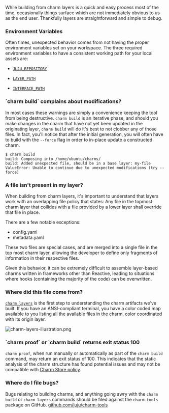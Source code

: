 While building from charm layers is a quick and easy process most of the time, occasionally things surface which are not immediately obvious to us as the end user. Thankfully layers are straightforward and simple to debug.

<h3 id="heading--environment-variables">Environment Variables</h3>

Often times, unexpected behavior comes from not having the proper environment variables set on your workspace. The three required environment variables to have a consistent working path for your local assets are:

-   [`JUJU_REPOSITORY`](/t/juju-environment-variables/1162#juju_repository)

-   [`LAYER_PATH`](/t/writing-a-layer-by-example/1120#heading--prepare-your-workspace)

-   [`INTERFACE_PATH`](/t/writing-a-layer-by-example/1120#heading--prepare-your-workspace)

<h3 id="heading--charm-build-complains-about-modifications">`charm build` complains about modifications?</h3>

In most cases these warnings are simply a convenience keeping the tool from being destructive. `charm build` is an iterative phase, and should you make changes in the charm that have not yet been updated in the originating layer, `charm build` will do it's best to not clobber any of those files. In fact, you'll notice that after the initial generation, you will often have to build with the `--force` flag in order to in-place update a constructed charm.

    $ charm build
    build: Composing into /home/ubuntu/charms/
    build: Added unexpected file, should be in a base layer: my-file
    ValueError: Unable to continue due to unexpected modifications (try --force)

<h3 id="heading--a-file-isnt-present-in-my-layer">A file isn't present in my layer?</h3>

When building from charm layers, it's important to understand that layers work with an overlapping file policy that states: Any file in the topmost charm layer that collides with a file provided by a lower layer shall override that file in place.

There are a few notable exceptions:

-   config.yaml
-   metadata.yaml

These two files are special cases, and are merged into a single file in the top most charm layer, allowing the developer to define only fragments of information in their respective files.

Given this behavior, it can be extremely difficult to assemble layer-based charms written in frameworks other than Reactive, leading to situations where hooks (containing the majority of the code) can be overwritten.

<h3 id="heading--where-did-this-file-come-from">Where did this file come from?</h3>

[`charm layers`](/t/hook-tools/1163#heading--charm-layers) is the first step to understanding the charm artifacts we've built. If you have an ANSI-compliant terminal, you have a color coded map available to you listing all the available files in the charm, color coordinated with its origin layer.

![charm-layers-illustration.png](/uploads/default/original/1X/856bc4614283018f92c9c70f574c8d17f4544a15.png)

<h3 id="heading--charm-proof-build-exit-status">`charm proof` or `charm build` returns exit status 100</h3>

`charm proof`, when run manually or automatically as part of the `charm build` command, may return an exit status of 100. This indicates that the static analysis of the charm structure has found potential issues and may not be compatible with [Charm Store policy](authors-charm-policy.html).

<h3 id="heading--where-do-i-file-bugs">Where do I file bugs?</h3>

Bugs relating to building charms, and anything going awry with the `charm build` or `charm layers` commands should be filed against the `charm-tools` package on GitHub. [github.com/juju/charm-tools](http://github.com/juju/charm-tools)
